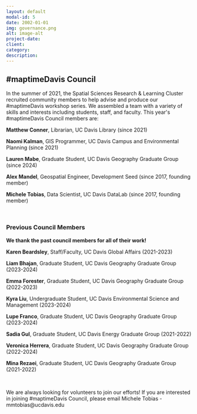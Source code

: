 ```yaml
---
layout: default
modal-id: 5
date: 2002-01-01
img: governance.png
alt: image-alt
project-date: 
client: 
category: 
description: 
---
```

<h2>#maptimeDavis Council</h2>

<p>In the summer of 2021, the Spatial Sciences Research & Learning Cluster recruited community members to help advise and produce our #maptimeDavis workshop series.  We assembled a team with a variety of skills and interests including students, staff, and faculty. This year's #maptimeDavis Council members are:</p>

<p><b>Matthew Conner</b>, Librarian, UC Davis Library (since 2021)</p>
<p><b>Naomi Kalman</b>,  GIS Programmer, UC Davis Campus and Environmental Planning (since 2021)</p>
<p><b>Lauren Mabe</b>, Graduate Student, UC Davis Geography Graduate Group (since 2024)
<p><b>Alex Mandel</b>, Geospatial Engineer, Development Seed (since 2017, founding member)</p>
<p><b>Michele Tobias</b>, Data Scientist, UC Davis DataLab (since 2017, founding member)</p>



<br>
<h3>Previous Council Members</h3>
<p><b>We thank the past council members for all of their work!</b></p>

<p><b>Karen Beardsley</b>, Staff/Faculty, UC Davis Global Affairs (2021-2023)</p>
<p><b>Liam Bhajan</b>, Graduate Student, UC Davis Geography Graduate Group (2023-2024)</p>
<p><b>Emma Forester</b>, Graduate Student, UC Davis Geography Graduate Group (2022-2023)</p>
<p><b>Kyra Liu</b>, Undergraduate Student, UC Davis Environmental Science and Management (2023-2024)</p>
<p><b>Lupe Franco</b>, Graduate Student, UC Davis Geography Graduate Group (2023-2024)</p>
<p><b>Sadia Gul</b>, Graduate Student, UC Davis Energy Graduate Group (2021-2022)</p>
<p><b>Veronica Herrera</b>, Graduate Student, UC Davis Geography Graduate Group (2022-2024)</p>
<p><b>Mina Rezaei</b>, Graduate Student, UC Davis Geography Graduate Group (2021-2022)</p>


<br>
<p>We are always looking for volunteers to join our efforts! If you are interested in joining #maptimeDavis Council, please email Michele Tobias - mmtobias@ucdavis.edu
</p> 

